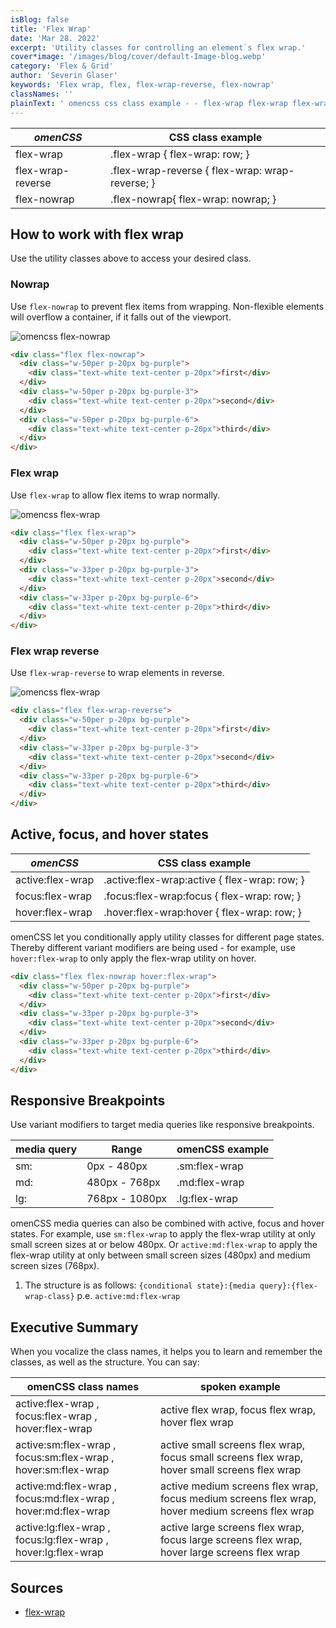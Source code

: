 ```yaml
---
isBlog: false
title: 'Flex Wrap'
date: 'Mar 28. 2022'
excerpt: 'Utility classes for controlling an element`s flex wrap.'
cover*image: '/images/blog/cover/default-Image-blog.webp'
category: 'Flex & Grid'
author: 'Severin Glaser'
keywords: 'Flex wrap, flex, flex-wrap-reverse, flex-nowrap'
classNames: ''
plainText: ' omencss css class example - - flex-wrap flex-wrap flex-wrap: row; flex-wrap-reverse flex-wrap-reverse flex-wrap: wrap-reverse; flex-nowrap flex-nowrap flex-wrap: nowrap; how to work with flex wrap use the utility classes above to access your desired class nowrap use flex-nowrap to prevent flex items from wrapping non-flexible elements will overflow a container if it falls out of the viewport ! omencss flex-nowrap images docs flex flex-nowrap webp?style=centerme html div class=flex flex-nowrap div class=w-50per p-20px bg-purple div class=text-white text-center p-20px first div div div class=w-50per p-20px bg-purple-3 div class=text-white text-center p-20px second div div div class=w-50per p-20px bg-purple-6 div class=text-white text-center p-20px third div div div flex wrap use flex-wrap to allow flex items to wrap normally ! omencss flex-wrap images docs flex flex-wrap-normal webp?style=centerme html div class=flex flex-wrap div class=w-50per p-20px bg-purple div class=text-white text-center p-20px first div div div class=w-33per p-20px bg-purple-3 div class=text-white text-center p-20px second div div div class=w-33per p-20px bg-purple-6 div class=text-white text-center p-20px third div div div flex wrap reverse use flex-wrap-reverse to wrap elements in reverse ! omencss flex-wrap images docs flex flex-wrap-reverse webp?style=centerme html div class=flex flex-wrap-reverse div class=w-50per p-20px bg-purple div class=text-white text-center p-20px first div div div class=w-33per p-20px bg-purple-3 div class=text-white text-center p-20px second div div div class=w-33per p-20px bg-purple-6 div class=text-white text-center p-20px third div div div active focus and hover states omencss css class example - active:flex-wrap active :flex-wrap:active flex-wrap: row; focus:flex-wrap focus :flex-wrap:focus flex-wrap: row; hover:flex-wrap hover :flex-wrap:hover flex-wrap: row; omencss let you conditionally apply utility classes for different page states thereby different variant modifiers are being used - for example use hover:flex-wrap to only apply the flex-wrap utility on hover html div class=flex flex-nowrap hover:flex-wrap div class=w-50per p-20px bg-purple div class=text-white text-center p-20px first div div div class=w-33per p-20px bg-purple-3 div class=text-white text-center p-20px second div div div class=w-33per p-20px bg-purple-6 div class=text-white text-center p-20px third div div div responsive breakpoints use variant modifiers to target media queries like responsive breakpoints media query range omencss example - - sm: 0px - 480px sm:flex-wrap md: 480px - 768px md:flex-wrap lg: 768px - 1080px lg:flex-wrap omencss media queries can also be combined with active focus and hover states for example use sm:flex-wrap to apply the flex-wrap utility at only small screen sizes at or below 480px or active:md:flex-wrap to apply the flex-wrap utility at only between small screen sizes 480px and medium screen sizes 768px 1 the structure is as follows: conditional state : media query : flex-wrap-class p e active:md:flex-wrap executive summary when you vocalize the class names it helps you to learn and remember the classes as well as the structure you can say: omencss class names spoken example - - active:flex-wrap focus:flex-wrap hover:flex-wrap active flex wrap focus flex wrap hover flex wrap active:sm:flex-wrap focus:sm:flex-wrap hover:sm:flex-wrap active small screens flex wrap focus small screens flex wrap hover small screens flex wrap active:md:flex-wrap focus:md:flex-wrap hover:md:flex-wrap active medium screens flex wrap focus medium screens flex wrap hover medium screens flex wrap active:lg:flex-wrap focus:lg:flex-wrap hover:lg:flex-wrap active large screens flex wrap focus large screens flex wrap hover large screens flex wrap '
---
```


| _omenCSS_         | CSS class example                               |
| ----------------- | ----------------------------------------------- |
| flex-wrap         | .flex-wrap { flex-wrap: row; }                  |
| flex-wrap-reverse | .flex-wrap-reverse { flex-wrap: wrap-reverse; } |
| flex-nowrap       | .flex-nowrap{ flex-wrap: nowrap; }              |

## How to work with flex wrap

Use the utility classes above to access your desired class.

### Nowrap

Use `flex-nowrap` to prevent flex items from wrapping. Non-flexible elements will overflow a container, if it falls out of the viewport.

![omencss flex-nowrap](/images/docs/flex/flex-nowrap.webp?style=centerme)

```html
<div class="flex flex-nowrap">
  <div class="w-50per p-20px bg-purple">
    <div class="text-white text-center p-20px">first</div>
  </div>
  <div class="w-50per p-20px bg-purple-3">
    <div class="text-white text-center p-20px">second</div>
  </div>
  <div class="w-50per p-20px bg-purple-6">
    <div class="text-white text-center p-20px">third</div>
  </div>
</div>
```

### Flex wrap

Use `flex-wrap` to allow flex items to wrap normally.

![omencss flex-wrap](/images/docs/flex/flex-wrap-normal.webp?style=centerme)

```html
<div class="flex flex-wrap">
  <div class="w-50per p-20px bg-purple">
    <div class="text-white text-center p-20px">first</div>
  </div>
  <div class="w-33per p-20px bg-purple-3">
    <div class="text-white text-center p-20px">second</div>
  </div>
  <div class="w-33per p-20px bg-purple-6">
    <div class="text-white text-center p-20px">third</div>
  </div>
</div>
```

### Flex wrap reverse

Use `flex-wrap-reverse` to wrap elements in reverse.

![omencss flex-wrap](/images/docs/flex/flex-wrap-reverse.webp?style=centerme)

```html
<div class="flex flex-wrap-reverse">
  <div class="w-50per p-20px bg-purple">
    <div class="text-white text-center p-20px">first</div>
  </div>
  <div class="w-33per p-20px bg-purple-3">
    <div class="text-white text-center p-20px">second</div>
  </div>
  <div class="w-33per p-20px bg-purple-6">
    <div class="text-white text-center p-20px">third</div>
  </div>
</div>
```

## Active, focus, and hover states

| _omenCSS_        | CSS class example                             |
| ---------------- | --------------------------------------------- |
| active:flex-wrap | .active\:flex-wrap:active { flex-wrap: row; } |
| focus:flex-wrap  | .focus\:flex-wrap:focus { flex-wrap: row; }   |
| hover:flex-wrap  | .hover\:flex-wrap:hover { flex-wrap: row; }   |

omenCSS let you conditionally apply utility classes for different page states. Thereby different variant modifiers are being used - for example, use `hover:flex-wrap` to only apply the flex-wrap utility on hover.

```html
<div class="flex flex-nowrap hover:flex-wrap">
  <div class="w-50per p-20px bg-purple">
    <div class="text-white text-center p-20px">first</div>
  </div>
  <div class="w-33per p-20px bg-purple-3">
    <div class="text-white text-center p-20px">second</div>
  </div>
  <div class="w-33per p-20px bg-purple-6">
    <div class="text-white text-center p-20px">third</div>
  </div>
</div>
```

## Responsive Breakpoints

Use variant modifiers to target media queries like responsive breakpoints.

| media query | Range          | omenCSS example |
| ----------- | -------------- | --------------- |
| sm:         | 0px - 480px    | .sm:flex-wrap   |
| md:         | 480px - 768px  | .md:flex-wrap   |
| lg:         | 768px - 1080px | .lg:flex-wrap   |

omenCSS media queries can also be combined with active, focus and hover states. For example, use `sm:flex-wrap` to apply the flex-wrap utility at only small screen sizes at or below 480px. Or `active:md:flex-wrap` to apply the flex-wrap utility at only between small screen sizes (480px) and medium screen sizes (768px).

1. The structure is as follows: `{conditional state}:{media query}:{flex-wrap-class}` p.e. `active:md:flex-wrap`

## Executive Summary

When you vocalize the class names, it helps you to learn and remember the classes, as well as the structure. You can say:

| omenCSS class names                                           | spoken example                                                                                  |
| ------------------------------------------------------------- | ----------------------------------------------------------------------------------------------- |
| active:flex-wrap , focus:flex-wrap , hover:flex-wrap          | active flex wrap, focus flex wrap, hover flex wrap                                              |
| active:sm:flex-wrap , focus:sm:flex-wrap , hover:sm:flex-wrap | active small screens flex wrap, focus small screens flex wrap, hover small screens flex wrap    |
| active:md:flex-wrap , focus:md:flex-wrap , hover:md:flex-wrap | active medium screens flex wrap, focus medium screens flex wrap, hover medium screens flex wrap |
| active:lg:flex-wrap , focus:lg:flex-wrap , hover:lg:flex-wrap | active large screens flex wrap, focus large screens flex wrap, hover large screens flex wrap    |

## Sources

- [flex-wrap](https://developer.mozilla.org/en-US/docs/Web/CSS/flex-wrap)
